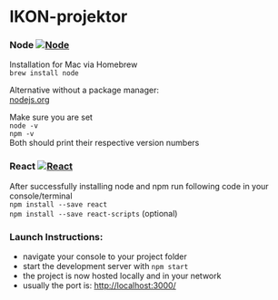 <h1><a id="IKONprojektor_0"></a>IKON-projektor</h1>

<h3 style=„display: flex; align-items: center;“>Node <a href="https://nodejs.org/en/"><img src="https://ih1.redbubble.net/image.109336634.1604/flat,30x30,075,f.u1.jpg" alt="Node" title="Node"></a></h3>
<p>Installation for Mac via Homebrew<br>
<code>brew install node</code></p>
<p>Alternative without a package manager:<br>
<a href="https://nodejs.org/en/">nodejs.org</a></p>
<p>Make sure you are set<br>
<code>node -v</code><br>
<code>npm -v</code><br>
Both should print their respective version numbers</p>
<h3 style=„display: flex; align-items: center;“>React  <a href="https://reactjs.org/"><img src="https://ih1.redbubble.net/image.277330845.6641/flat,30x30,075,f.jpg" alt="React" title="React"><a/></h3>
<p>After successfully installing node and npm run following code in your console/terminal<br>
<code>npm install --save react</code><br>
<code>npm install --save react-scripts</code> (optional)</p>
<h3><a id="Launch_Instructions_27"></a>Launch Instructions:</h3>
<ul>
<li>navigate your console to your project folder</li>
<li>start the development server with <code>npm start</code></li>
<li>the project is now hosted locally and in your network</li>
<li>usually the port is: <a href="http://localhost:3000/">http://localhost:3000/</a></li>
</ul>